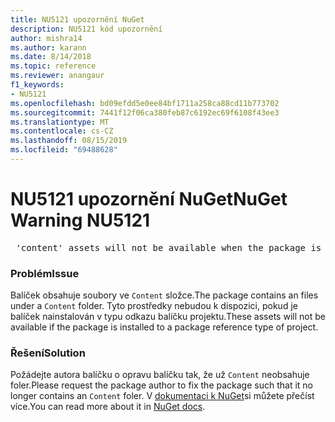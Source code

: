 ```yaml
---
title: NU5121 upozornění NuGet
description: NU5121 kód upozornění
author: mishra14
ms.author: karann
ms.date: 8/14/2018
ms.topic: reference
ms.reviewer: anangaur
f1_keywords:
- NU5121
ms.openlocfilehash: bd09efdd5e0ee84bf1711a258ca88cd11b773702
ms.sourcegitcommit: 7441f12f06ca380feb87c6192ec69f6108f43ee3
ms.translationtype: MT
ms.contentlocale: cs-CZ
ms.lasthandoff: 08/15/2019
ms.locfileid: "69488628"
---
```

# <a name="nuget-warning-nu5121"></a><span data-ttu-id="0110f-103">NU5121 upozornění NuGet</span><span class="sxs-lookup"><span data-stu-id="0110f-103">NuGet Warning NU5121</span></span>
<pre> 'content' assets will not be available when the package is installed after the migration.</pre>

### <a name="issue"></a><span data-ttu-id="0110f-104">Problém</span><span class="sxs-lookup"><span data-stu-id="0110f-104">Issue</span></span>

<span data-ttu-id="0110f-105">Balíček obsahuje soubory ve `Content` složce.</span><span class="sxs-lookup"><span data-stu-id="0110f-105">The package contains an files under a `Content` folder.</span></span> <span data-ttu-id="0110f-106">Tyto prostředky nebudou k dispozici, pokud je balíček nainstalován v typu odkazu balíčku projektu.</span><span class="sxs-lookup"><span data-stu-id="0110f-106">These assets will not be available if the package is installed to a package reference type of project.</span></span>


### <a name="solution"></a><span data-ttu-id="0110f-107">Řešení</span><span class="sxs-lookup"><span data-stu-id="0110f-107">Solution</span></span>

<span data-ttu-id="0110f-108">Požádejte autora balíčku o opravu balíčku tak, že už `Content` neobsahuje foler.</span><span class="sxs-lookup"><span data-stu-id="0110f-108">Please request the package author to fix the package such that it no longer contains an `Content` foler.</span></span> <span data-ttu-id="0110f-109">V [dokumentaci k NuGet](https://docs.microsoft.com/en-us/nuget/consume-packages/migrate-packages-config-to-package-reference)si můžete přečíst více.</span><span class="sxs-lookup"><span data-stu-id="0110f-109">You can read more about it in [NuGet docs](https://docs.microsoft.com/en-us/nuget/consume-packages/migrate-packages-config-to-package-reference).</span></span>

